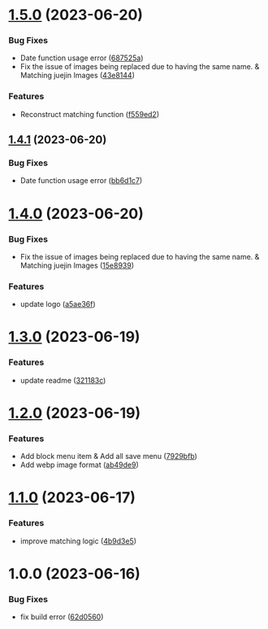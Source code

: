 # [1.5.0](https://github.com/b-yp/logseq-link-to-local/compare/v1.4.1...v1.5.0) (2023-06-20)


### Bug Fixes

* Date function usage error ([687525a](https://github.com/b-yp/logseq-link-to-local/commit/687525ad85cf7178b5b19774fd1fba97e831d10c))
* Fix the issue of images being replaced due to having the same name. & Matching juejin Images ([43e8144](https://github.com/b-yp/logseq-link-to-local/commit/43e8144a146c8ec8b02f5dad4e8c82845665b59e))


### Features

* Reconstruct matching function ([f559ed2](https://github.com/b-yp/logseq-link-to-local/commit/f559ed22eb71bd8c1b0913b8cff34e6198d83490))

## [1.4.1](https://github.com/b-yp/logseq-link-to-local/compare/v1.4.0...v1.4.1) (2023-06-20)


### Bug Fixes

* Date function usage error ([bb6d1c7](https://github.com/b-yp/logseq-link-to-local/commit/bb6d1c779bf735ca092b1855f79fc1f7b762d8fe))

# [1.4.0](https://github.com/b-yp/logseq-link-to-local/compare/v1.3.0...v1.4.0) (2023-06-20)


### Bug Fixes

* Fix the issue of images being replaced due to having the same name. & Matching juejin Images ([15e8939](https://github.com/b-yp/logseq-link-to-local/commit/15e893917ca7c35df635bf7d7e79af5215172df7))


### Features

* update logo ([a5ae36f](https://github.com/b-yp/logseq-link-to-local/commit/a5ae36fe553713bd9fcbcd009192fbb3152f7283))

# [1.3.0](https://github.com/b-yp/logseq-link-to-local/compare/v1.2.0...v1.3.0) (2023-06-19)


### Features

* update readme ([321183c](https://github.com/b-yp/logseq-link-to-local/commit/321183c1acf2d1ed6e8a22d3dd6f4763b0b18670))

# [1.2.0](https://github.com/b-yp/logseq-link-to-local/compare/v1.1.0...v1.2.0) (2023-06-19)


### Features

* Add block menu item & Add all save menu ([7929bfb](https://github.com/b-yp/logseq-link-to-local/commit/7929bfb7fc88563400078c686b07cba00253df18))
* Add webp image format ([ab49de9](https://github.com/b-yp/logseq-link-to-local/commit/ab49de9b5c886451cf70c8c73b3df82e710a74c5))

# [1.1.0](https://github.com/b-yp/logseq-link-to-local/compare/v1.0.0...v1.1.0) (2023-06-17)


### Features

* improve matching logic ([4b9d3e5](https://github.com/b-yp/logseq-link-to-local/commit/4b9d3e566312879a7f37eb2df906334c80b484d5))

# 1.0.0 (2023-06-16)


### Bug Fixes

* fix build error ([62d0560](https://github.com/b-yp/logseq-link-to-local/commit/62d0560f92445d649b8b506e0631c9738167cad6))
